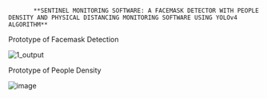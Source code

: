            **SENTINEL MONITORING SOFTWARE: A FACEMASK DETECTOR WITH PEOPLE DENSITY AND PHYSICAL DISTANCING MONITORING SOFTWARE USING YOLOv4 ALGORITHM**


Prototype of Facemask Detection

![1_output](https://user-images.githubusercontent.com/90967308/160374354-d7c736b8-1d8e-4e9c-9b23-cca6835bc85e.jpg)

Prototype of People Density

![image](https://user-images.githubusercontent.com/90967308/160373796-ed8da42b-2504-480e-aa6e-bade08ea889f.png)
